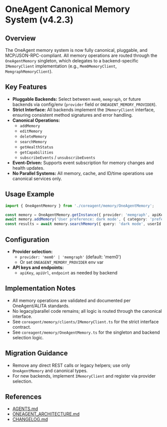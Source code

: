 ﻿# OneAgent Canonical Memory System (v4.2.3)

## Overview

The OneAgent memory system is now fully canonical, pluggable, and MCP/JSON-RPC-compliant. All memory operations are routed through the `OneAgentMemory` singleton, which delegates to a backend-specific `IMemoryClient` implementation (e.g., `Mem0MemoryClient`, `MemgraphMemoryClient`).

## Key Features

- **Pluggable Backends:** Select between `mem0`, `memgraph`, or future backends via config/env (`provider` field or `ONEAGENT_MEMORY_PROVIDER`).
- **Strict Interface:** All backends implement the `IMemoryClient` interface, ensuring consistent method signatures and error handling.
- **Canonical Operations:**
  - `addMemory`
  - `editMemory`
  - `deleteMemory`
  - `searchMemory`
  - `getHealthStatus`
  - `getCapabilities`
  - `subscribeEvents` / `unsubscribeEvents`
- **Event-Driven:** Supports event subscription for memory changes and health updates.
- **No Parallel Systems:** All memory, cache, and ID/time operations use canonical services only.

## Usage Example

```typescript
import { OneAgentMemory } from './coreagent/memory/OneAgentMemory';

const memory = OneAgentMemory.getInstance({ provider: 'memgraph', apiKey: '...' });
await memory.addMemory('User preference: dark mode', { category: 'preferences' }, 'user-123');
const results = await memory.searchMemory({ query: 'dark mode', userId: 'user-123', limit: 5 });
```

## Configuration

- **Provider selection:**
  - `provider: 'mem0' | 'memgraph'` (default: 'mem0')
  - Or set `ONEAGENT_MEMORY_PROVIDER` env var
- **API keys and endpoints:**
  - `apiKey`, `apiUrl`, `endpoint` as needed by backend

## Implementation Notes

- All memory operations are validated and documented per OneAgent/ALITA standards.
- No legacy/parallel code remains; all logic is routed through the canonical interface.
- See `coreagent/memory/clients/IMemoryClient.ts` for the strict interface contract.
- See `coreagent/memory/OneAgentMemory.ts` for the singleton and backend selection logic.

## Migration Guidance

- Remove any direct REST calls or legacy helpers; use only `OneAgentMemory` and canonical types.
- For new backends, implement `IMemoryClient` and register via provider selection.

## References

- [AGENTS.md](../AGENTS.md)
- [ONEAGENT_ARCHITECTURE.md](./ONEAGENT_ARCHITECTURE.md)
- [CHANGELOG.md](../CHANGELOG.md)
